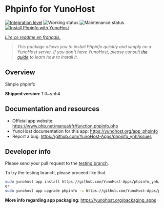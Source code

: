 <!--
N.B.: This README was automatically generated by https://github.com/YunoHost/apps/tree/master/tools/README-generator
It shall NOT be edited by hand.
-->

# Phpinfo for YunoHost

[![Integration level](https://dash.yunohost.org/integration/phpinfo.svg)](https://dash.yunohost.org/appci/app/phpinfo) ![Working status](https://ci-apps.yunohost.org/ci/badges/phpinfo.status.svg) ![Maintenance status](https://ci-apps.yunohost.org/ci/badges/phpinfo.maintain.svg)  
[![Install Phpinfo with YunoHost](https://install-app.yunohost.org/install-with-yunohost.svg)](https://install-app.yunohost.org/?app=phpinfo)

*[Lire ce readme en français.](./README_fr.md)*

> *This package allows you to install Phpinfo quickly and simply on a YunoHost server.
If you don't have YunoHost, please consult [the guide](https://yunohost.org/#/install) to learn how to install it.*

## Overview

Simple phpinfo

**Shipped version:** 1.0~ynh4
## Documentation and resources

* Official app website: <https://www.php.net/manual/fr/function.phpinfo.php>
* YunoHost documentation for this app: <https://yunohost.org/app_phpinfo>
* Report a bug: <https://github.com/YunoHost-Apps/phpinfo_ynh/issues>

## Developer info

Please send your pull request to the [testing branch](https://github.com/YunoHost-Apps/phpinfo_ynh/tree/testing).

To try the testing branch, please proceed like that.

``` bash
sudo yunohost app install https://github.com/YunoHost-Apps/phpinfo_ynh/tree/testing --debug
or
sudo yunohost app upgrade phpinfo -u https://github.com/YunoHost-Apps/phpinfo_ynh/tree/testing --debug
```

**More info regarding app packaging:** <https://yunohost.org/packaging_apps>
